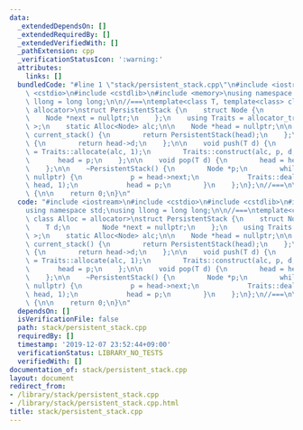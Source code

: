 ```yaml
---
data:
  _extendedDependsOn: []
  _extendedRequiredBy: []
  _extendedVerifiedWith: []
  _pathExtension: cpp
  _verificationStatusIcon: ':warning:'
  attributes:
    links: []
  bundledCode: "#line 1 \"stack/persistent_stack.cpp\"\n#include <iostream>\n#include\
    \ <cstdio>\n#include <cstdlib>\n#include <memory>\nusing namespace std;\nusing\
    \ llong = long long;\n\n//===\ntemplate<class T, template<class> class Alloc =\
    \ allocator>\nstruct PersistentStack {\n    struct Node {\n        T d;\n    \
    \    Node *next = nullptr;\n    };\n    using Traits = allocator_traits<Alloc<Node>\
    \ >;\n    static Alloc<Node> alc;\n\n    Node *head = nullptr;\n\n    PersistentStack\
    \ current_stack() {\n        return PersistentStack(head);\n    };\n\n    T top()\
    \ {\n        return head->d;\n    };\n\n    void push(T d) {\n        Node *p\
    \ = Traits::allocate(alc, 1);\n        Traits::construct(alc, p, d, head);\n \
    \       head = p;\n    };\n\n    void pop(T d) {\n        head = head->next;\n\
    \    };\n\n    ~PersistentStack() {\n        Node *p;\n        while (head !=\
    \ nullptr) {\n            p = head->next;\n            Traits::deallocate(alc,\
    \ head, 1);\n            head = p;\n        }\n    };\n};\n//===\n\nint main()\
    \ {\n\n    return 0;\n}\n"
  code: "#include <iostream>\n#include <cstdio>\n#include <cstdlib>\n#include <memory>\n\
    using namespace std;\nusing llong = long long;\n\n//===\ntemplate<class T, template<class>\
    \ class Alloc = allocator>\nstruct PersistentStack {\n    struct Node {\n    \
    \    T d;\n        Node *next = nullptr;\n    };\n    using Traits = allocator_traits<Alloc<Node>\
    \ >;\n    static Alloc<Node> alc;\n\n    Node *head = nullptr;\n\n    PersistentStack\
    \ current_stack() {\n        return PersistentStack(head);\n    };\n\n    T top()\
    \ {\n        return head->d;\n    };\n\n    void push(T d) {\n        Node *p\
    \ = Traits::allocate(alc, 1);\n        Traits::construct(alc, p, d, head);\n \
    \       head = p;\n    };\n\n    void pop(T d) {\n        head = head->next;\n\
    \    };\n\n    ~PersistentStack() {\n        Node *p;\n        while (head !=\
    \ nullptr) {\n            p = head->next;\n            Traits::deallocate(alc,\
    \ head, 1);\n            head = p;\n        }\n    };\n};\n//===\n\nint main()\
    \ {\n\n    return 0;\n}\n"
  dependsOn: []
  isVerificationFile: false
  path: stack/persistent_stack.cpp
  requiredBy: []
  timestamp: '2019-12-07 23:52:44+09:00'
  verificationStatus: LIBRARY_NO_TESTS
  verifiedWith: []
documentation_of: stack/persistent_stack.cpp
layout: document
redirect_from:
- /library/stack/persistent_stack.cpp
- /library/stack/persistent_stack.cpp.html
title: stack/persistent_stack.cpp
---
```

